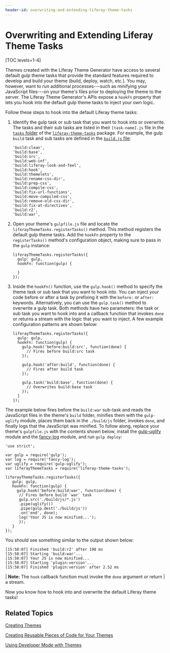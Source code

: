 ```yaml
---
header-id: overwriting-and-extending-liferay-theme-tasks
---
```


# Overwriting and Extending Liferay Theme Tasks

[TOC levels=1-4]

Themes created with the Liferay Theme Generator have access to several default 
gulp theme tasks that provide the standard features required to develop and 
build your theme (build, deploy, watch, etc.). You may, however, want to run 
additional processes---such as minifying your JavaScript files---on your theme's 
files prior to deploying the theme to the server. The Liferay Theme Generator's 
APIs expose a `hookFn` property that lets you hook into the default gulp theme 
tasks to inject your own logic. 

Follow these steps to hook into the default Liferay theme tasks: 

1.  Identify the gulp task or sub task that you want to hook into or overwrite. 
    The tasks and their sub tasks are listed in their `[task-name].js` file in 
    the 
    [`tasks` folder](https://github.com/liferay/liferay-themes-sdk/tree/master/packages/liferay-theme-tasks/tasks) 
    of the 
    [`liferay-theme-tasks`](https://github.com/liferay/liferay-themes-sdk/tree/master/packages/liferay-theme-tasks) 
    package. For example, the gulp `build` task and sub tasks are defined in the 
    [`build.js` file](https://github.com/liferay/liferay-themes-sdk/blob/master/packages/liferay-theme-tasks/tasks/build.js#L25-L39): 

        'build:clean',
        'build:base',
        'build:src',
        'build:web-inf',
        'build:liferay-look-and-feel',
        'build:hook',
        'build:themelets',
        'build:rename-css-dir',
        'build:prep-css',
        'build:compile-css',
        'build:fix-url-functions',
        'build:move-compiled-css',
        'build:remove-old-css-dir',
        'build:fix-at-directives',
        'build:r2',
        'build:war',

2.  Open your theme's `gulpfile.js` file and locate the 
    `liferayThemeTasks.registerTasks()` method. This method registers the 
    default gulp theme tasks. Add the `hookFn` property to the `registerTasks()` 
    method's configuration object, making sure to pass in the `gulp` instance:

        liferayThemeTasks.registerTasks({
          gulp: gulp,
          hookFn: function(gulp) {
            
          }
        });
    
3.  Inside the `hookFn()` function, use the `gulp.hook()` method to specify the 
    theme task or sub task that you want to hook into. You can inject your code 
    before or after a task by prefixing it with the `before:` or `after:` 
    keywords. Alternatively, you can use the `gulp.task()` method to overwrite 
    a gulp task. Both methods have two parameters: the task or sub task you want 
    to hook into and a callback function that invokes `done` or returns a stream 
    with the logic that you want to inject. A few example configuration patterns 
    are shown below:
    
        liferayThemeTasks.registerTasks({
          gulp: gulp,
          hookFn: function(gulp) {
            gulp.hook('before:build:src', function(done) {
              // Fires before build:src task
            });

            gulp.hook('after:build', function(done) {
              // Fires after build task
            });

            gulp.task('build:base', function(done) {
              // Overwrites build:base task
            });
          }
        });   

The example below fires before the `build:war` sub-task and reads the JavaScript 
files in the theme's `build` folder, minifies them with the `gulp-uglify` 
module, places them back in the `./build/js` folder, invokes `done`, and finally 
logs that the JavaScript was minified. To follow along, replace your theme's 
`gulpfile.js` with the contents shown below, install the 
[gulp-uglify](https://www.npmjs.com/package/gulp-uglify) 
module and the 
[fancy-log](https://www.npmjs.com/package/fancy-log) 
module, and run `gulp deploy`:

    'use strict';

    var gulp = require('gulp');
    var log = require('fancy-log');
    var uglify = require('gulp-uglify');
    var liferayThemeTasks = require('liferay-theme-tasks');

    liferayThemeTasks.registerTasks({
       gulp: gulp,
       hookFn: function(gulp) {
         gulp.hook('before:build:war', function(done) {
          // Fires before build `war` task
          gulp.src('./build/js/*.js')
          .pipe(uglify())
          .pipe(gulp.dest('./build/js'))
          .on('end', done);
          log('Your JS is now minified...');
          });
       }
    });

You should see something similar to the output shown below:

    [15:58:07] Finished 'build:r2' after 198 ms
    [15:58:07] Starting 'build:war'...
    [15:58:07] Your JS is now minified...
    [15:58:07] Starting 'plugin:version'...
    [15:58:07] Finished 'plugin:version' after 2.52 ms

| **Note:** The `hook` callback function must invoke the `done` argument or return
| a stream.

Now you know how to hook into and overwrite the default Liferay theme tasks! 

## Related Topics

[Creating Themes](/docs/7-1/tutorials/-/knowledge_base/t/creating-themes)

[Creating Reusable Pieces of Code for Your Themes](/docs/7-1/tutorials/-/knowledge_base/t/creating-reusable-pieces-of-code-for-your-themes)

[Using Developer Mode with Themes](/docs/7-1/tutorials/-/knowledge_base/t/using-developer-mode-with-themes)
